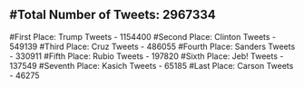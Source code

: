 #Total Number of Tweets: 2967334 
---
#First Place: Trump Tweets - 1154400
#Second Place: Clinton Tweets - 549139
#Third Place: Cruz Tweets - 486055
#Fourth Place: Sanders Tweets - 330911
#Fifth Place: Rubio Tweets - 197820
#Sixth Place: Jeb! Tweets - 137549
#Seventh Place: Kasich Tweets - 65185
#Last Place: Carson Tweets - 46275
